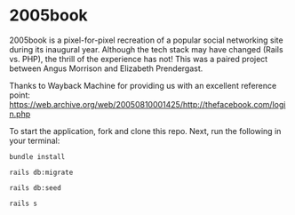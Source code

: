 # 2005book

2005book is a pixel-for-pixel recreation of a popular social networking site during its inaugural year. Although the tech stack may have changed (Rails vs. PHP), the thrill of the experience has not! This was a paired project between Angus Morrison and Elizabeth Prendergast.

Thanks to Wayback Machine for providing us with an excellent reference point: https://web.archive.org/web/20050810001425/http://thefacebook.com/login.php 

To start the application, fork and clone this repo. Next, run the following in your terminal:

```bundle install```

```rails db:migrate```

```rails db:seed``` 

```rails s```


